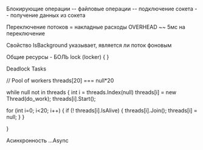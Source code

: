 Блокирующие операции
-- файловые операции
-- подключение сокета
-- получение данных из сокета

Переключение потоков = накладные расходы OVERHEAD
~~ 5мс на переключение

Свойство IsBackground указывает, является ли поток фоновым

Общие ресурсы - БОЛЬ
lock (locker)
        {
        }
        
Deadlock
Tasks


//  Pool of workers
threads[20] === null*20

while null not in threads
{
  int i = threads.Index(null)
  threads[i] = new Thread(do_work);
  threads[i].Start();
  
  for (int i=0; i<20; i++)
  {
    if (! threads[i].IsAlive)
    {
      threads[i].Join();
      threads[i] = null;
    }
  }
  
  
}














Асинхронность
...Async
